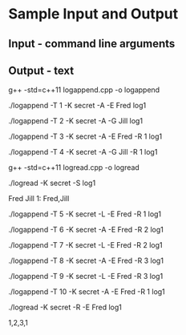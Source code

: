 # Sample Input and Output
## Input - command line arguments
## Output - text


g++ -std=c++11 logappend.cpp -o logappend

./logappend -T 1 -K secret -A -E Fred log1

./logappend -T 2 -K secret -A -G Jill log1

./logappend -T 3 -K secret -A -E Fred -R 1 log1

./logappend -T 4 -K secret -A -G Jill -R 1 log1


g++ -std=c++11 logread.cpp -o logread 

./logread -K secret -S log1

Fred
Jill
1: Fred,Jill



./logappend -T 5 -K secret -L -E Fred -R 1 log1

./logappend -T 6 -K secret -A -E Fred -R 2 log1

./logappend -T 7 -K secret -L -E Fred -R 2 log1

./logappend -T 8 -K secret -A -E Fred -R 3 log1

./logappend -T 9 -K secret -L -E Fred -R 3 log1

./logappend -T 10 -K secret -A -E Fred -R 1 log1


./logread -K secret -R -E Fred log1

1,2,3,1 